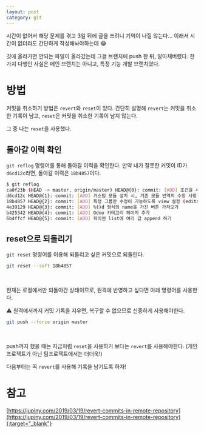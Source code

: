 ```yaml
---
layout: post
category: git 
---
```


시간이 없어서 해당 문제를 겪고 3일 뒤에 글을 쓰려니 기억이 나질 않는다... 이래서 시간이 없더라도 간단하게 작성해놔야하는데 😂

깃에 올라가면 안되는 파일이 올라갔는데 그걸 브랜치에 push 한 뒤, 알아채버렸다. 한가지 다행인 사실은 메인 브랜치는 아니고, 특정 기능 개발 브랜치였다.

# 방법

커밋을 취소하기 방법은 `revert`와 `reset`이 있다. 
간단히 설명해 `revert`는 커밋을 취소한 기록이 남고, `reset`은 커밋을 취소한 기록이 남지 않는다. 

그 중 나는 `reset`을 사용했다. 

## 돌아갈 이력 확인

`git reflog` 명령어를 통해 돌아갈 이력을 확인한다. 만약 내가 잘못한 커밋이 ID가 `d6cd12c`라면, 돌아갈 이력은 `18b4857`이다.

```bash
$ git reflog
ca0f23b (HEAD -> master, origin/master) HEAD@{0}: commit: [ADD] 조건을 사용해 tree 뷰에 column 숨기기
d6cd12c HEAD@{1}: commit: [ADD] 커스텀 모듈 설치 시, 기존 모듈 번역의 수정 사항 적용하기
18b4857 HEAD@{2}: commit: [ADD] 특정 그룹만 수정이 가능하도록 view 설정 (editable)
4e39129 HEAD@{3}: commit: [ADD] %()d 형식의 name을 가진 버튼 가져오기
b425342 HEAD@{4}: commit: [ADD] Odoo 카테고리 페이지 추가
6b4ffcf HEAD@{5}: commit: [ADD] 파이썬 list에 여러 값 append 하기
```

## reset으로 되돌리기

`git reset` 명령어를 이용해 되돌리고 싶은 커밋으로 되돌린다.

```bash
git reset --soft 18b4857
```

<br>

현재는 로컬에서만 되돌아간 상태이므로, 원격에 반영하고 싶다면 아래 명령어를 사용한다. 

⚠️ 원격에서까지 커밋 기록을 지우면, 복구할 수 없으므로 신중하게 사용해야한다.

```bash
git push --force origin master
```

<br>

push까지 했을 때는 지금처럼 `reset`을 사용하기 보다는 `revert`를 사용해야한다.
(개인 프로젝트가 아닌 팀프로젝트에서는 더더욱!)

다음부터는 꼭 `revert`를 사용해 기록을 남기도록 하자!

# 참고

[https://jupiny.com/2019/03/19/revert-commits-in-remote-repository](https://jupiny.com/2019/03/19/revert-commits-in-remote-repository){:target="_blank"}